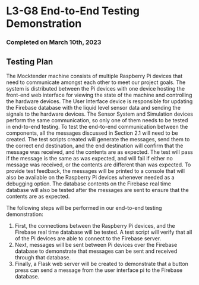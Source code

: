# L3-G8 End-to-End Testing Demonstration
### Completed on March 10th, 2023

## Testing Plan
The Mocktender machine consists of multiple Raspberry Pi devices that need to communicate amongst each other to meet our project goals. The system is distributed between the Pi devices with one device hosting the front-end web interface for viewing the state of the machine and controlling the hardware devices. The User Interface device is responsible for updating the Firebase database with the liquid level sensor data and sending the signals to the hardware devices. The Sensor System and Simulation devices perform the same communication, so only one of them needs to be tested in end-to-end testing.
     To test the end-to-end communication between the components, all the messages discussed in Section 2.1 will need to be created. The test scripts created will generate the messages, send them to the correct end destination, and the end destination will confirm that the message was received, and the contents are as expected. The test will pass if the message is the same as was expected, and will fail if either no message was received, or the contents are different than was expected. To provide test feedback, the messages will be printed to a console that will also be available on the Raspberry Pi devices whenever needed as a debugging option. The database contents on the Firebase real time database will also be tested after the messages are sent to ensure that the contents are as expected.

The following steps will be performed in our end-to-end testing demonstration:
1. First, the connections between the Raspberry Pi devices, and the Firebase real time database will be tested. A test script will verify that all of the Pi devices are able to connect to the Firebase server.
2. Next, messages will be sent between Pi devices over the Firebase database to demonstrate that messages can be sent and received through that database.
3. Finally, a Flask web server will be created to demonstrate that a button press can send a message from the user interface pi to the Firebase database.
